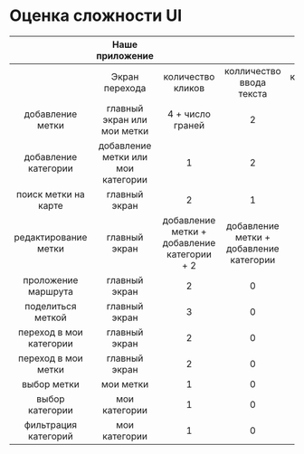 # Оценка сложности UI

|                         |           Наше приложение          |                                             |                                         |     Map Marker    |                           |
|:-----------------------:|:----------------------------------:|:-------------------------------------------:|:---------------------------------------:|:-----------------:|:-------------------------:|
|                         |           Экран перехода           |              количество кликов              |        колличество ввода текста        | количество кликов | количество ввода текста |
|     добавление метки    |     главный экран или мои метки    |               4 + число граней              |                    2                    |  2 + число граней |             0             |
|   добавление категории  | добавление метки или мои категории |                      1                      |                    2                    |         -         |             -             |
|   поиск метки на карте  |            главный экран           |                      2                      |                    1                    |         2         |            0-1            |
|   редактирование метки  |            главный экран           | добавление метки + добавление категории + 2 | добавление метки + добавление категории |         3         |             2             |
|   проложение маршрута   |            главный экран           |                      2                      |                    0                    |         3         |             0             |
|     поделиться меткой    |            главный экран           |                      3                      |                    0                    |         3         |             0             |
| переход в мои категории |            главный экран           |                      2                      |                    0                    |         -         |             -             |
|   переход в мои метки   |            главный экран           |                      2                      |                    0                    |         1         |             0             |
|       выбор метки       |              мои метки             |                      1                      |                    0                    |         1         |             0             |
|     выбор категории     |            мои категории           |                      1                      |                    0                    |         -         |             -             |
|   фильтрация категорий  |           мои категории            |                      1                      |                    0                    |         -         |             -             |
